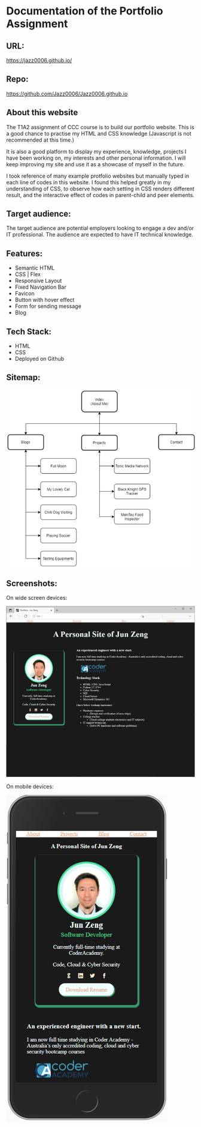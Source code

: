 # Documentation of the Portfolio Assignment

## URL:
https://jazz0006.github.io/

## Repo:
https://github.com/Jazz0006/Jazz0006.github.io

## About this website

The T1A2 assignment of CCC course is to build our portfolio website. This is a good chance to practise my HTML and CSS knowledge (Javascript is not recommended at this time.)

It is also a good platform to display my experience, knowledge, projects I have been working on, my interests and other personal information. I will keep improving my site and use it as a showcase of myself in the future.

I took reference of many example protfolio websites but manually typed in each line of codes in this website. I found this helped greatly in my understanding of CSS, to observe how each setting in CSS renders different result, and the interactive effect of codes in parent-child and peer elements.

## Target audience:

The target audience are potential employers looking to engage a dev and/or IT professional. The audience are expected to have IT technical knowledge.

## Features:

* Semantic HTML
* CSS | Flex
* Responsive Layout
* Fixed Navigation Bar
* Favicon
* Button with hover effect
* Form for sending message
* Blog

## Tech Stack:
- HTML
- CSS
- Deployed on Github

## Sitemap:
![Sitemap](./docs/Sitemap.png)

## Screenshots:
On wide screen devices:

![Index on Chrome](./docs/Index.png)

On mobile devices:

![Index on Mobile Device](./docs/Index-mobile.png)

